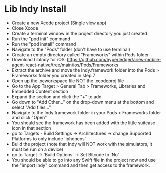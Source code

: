 # Lib Indy Install 

* Create a new Xcode project (Single view app)
* Close Xcode
* Create a terminal window in the project directory you just created
* Run the "pod init" command
* Run the "pod install" command
* Navigate to the "Pods" folder (don't have to use terminal)
* Create an empty directory called "Frameworks" within Pods folder
* Download LibIndy for iOS: https://github.com/hyperledger/aries-mobile-agent-react-native/tree/main/ios/Pods/Frameworks
* Extract the archive and move the Indy.framework folder into the Pods > Frameworks folder you created in step 7
* Open up the .xcworkspace file NOT the .xcodeproj file
* Go to the App Target > General Tab > Frameworks, Libraries and Embedded Content section
* Expand the section and click the "+" to add
* Go down to "Add Other…" on the drop-down menu at the bottom and select "Add files…"
* Navigate to the Indy.framework folder in your Pods > Frameworks folder and click "Open"
* You should see the framework has been added with the little suitcase icon in that section
* go to Targets - Build Settings -> Architectures -> change Supported Platforms to only include 'iphoneos'
* Build the project (note that Indy will NOT work with the simulators, it must be run on a device)
* go to Target -> 'Build Options' -> Set Bitcode to 'No'
* You should be able to go into any Swift file in the project now and use the "import Indy" command and then get access to the framework.